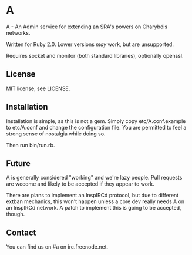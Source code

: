 A
=

A - An Admin service for extending an SRA's powers on Charybdis networks.

Written for Ruby 2.0. Lower versions *may* work, but are unsupported.

Requires socket and monitor (both standard libraries), optionally
openssl.

License
-------

MIT license, see LICENSE.

Installation
------------

Installation is simple, as this is not a gem. Simply copy
etc/A.conf.example to etc/A.conf and change the configuration file. You
are permitted to feel a strong sense of nostalgia while doing so.

Then run bin/run.rb.

Future
------

A is generally considered "working" and we're lazy people. Pull requests
are wecome and likely to be accepted if they appear to work.

There are plans to implement an InspIRCd protocol, but due to different
extban mechanics, this won't happen unless a core dev really needs A on
an InspIRCd network. A patch to implement this is going to be accepted,
though.

Contact
-------

You can find us on #a on irc.freenode.net.

